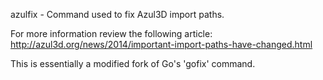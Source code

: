 azulfix - Command used to fix Azul3D import paths.

For more information review the following article:
 http://azul3d.org/news/2014/important-import-paths-have-changed.html

This is essentially a modified fork of Go's 'gofix' command.

